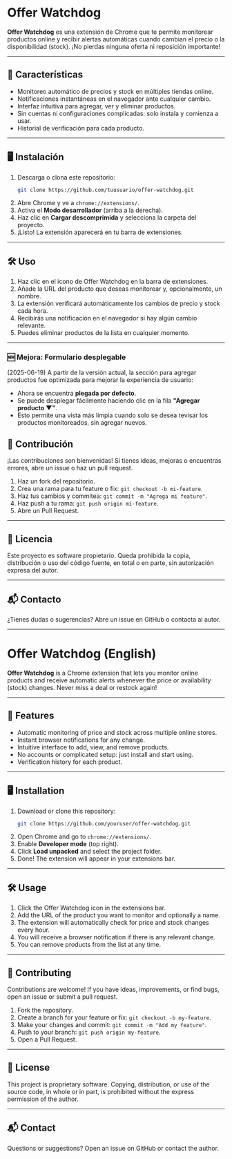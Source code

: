 # Offer Watchdog

**Offer Watchdog** es una extensión de Chrome que te permite monitorear productos online y recibir alertas automáticas cuando cambian el precio o la disponibilidad (stock). ¡No pierdas ninguna oferta ni reposición importante!

---

## 🚀 Características

- Monitoreo automático de precios y stock en múltiples tiendas online.
- Notificaciones instantáneas en el navegador ante cualquier cambio.
- Interfaz intuitiva para agregar, ver y eliminar productos.
- Sin cuentas ni configuraciones complicadas: solo instala y comienza a usar.
- Historial de verificación para cada producto.

---

## 🖥️ Instalación

1. Descarga o clona este repositorio:
   ```bash
   git clone https://github.com/tuusuario/offer-watchdog.git
   ```
2. Abre Chrome y ve a `chrome://extensions/`.
3. Activa el **Modo desarrollador** (arriba a la derecha).
4. Haz clic en **Cargar descomprimida** y selecciona la carpeta del proyecto.
5. ¡Listo! La extensión aparecerá en tu barra de extensiones.

---

## 🛠️ Uso

1. Haz clic en el icono de Offer Watchdog en la barra de extensiones.
2. Añade la URL del producto que deseas monitorear y, opcionalmente, un nombre.
3. La extensión verificará automáticamente los cambios de precio y stock cada hora.
4. Recibirás una notificación en el navegador si hay algún cambio relevante.
5. Puedes eliminar productos de la lista en cualquier momento.

---


### 🆕 Mejora: Formulario desplegable
(2025-06-19)
A partir de la versión actual, la sección para agregar productos fue optimizada para mejorar la experiencia de usuario:

- Ahora se encuentra **plegada por defecto**.
- Se puede desplegar fácilmente haciendo clic en la fila **"Agregar producto ▼"**.
- Esto permite una vista más limpia cuando solo se desea revisar los productos monitoreados, sin agregar nuevos.


## 🤝 Contribución

¡Las contribuciones son bienvenidas! Si tienes ideas, mejoras o encuentras errores, abre un issue o haz un pull request.

1. Haz un fork del repositorio.
2. Crea una rama para tu feature o fix: `git checkout -b mi-feature`.
3. Haz tus cambios y commitea: `git commit -m "Agrega mi feature"`.
4. Haz push a tu rama: `git push origin mi-feature`.
5. Abre un Pull Request.

---

## 📄 Licencia

Este proyecto es software propietario. Queda prohibida la copia, distribución o uso del código fuente, en total o en parte, sin autorización expresa del autor.

---

## 📬 Contacto

¿Tienes dudas o sugerencias? Abre un issue en GitHub o contacta al autor.

---

# Offer Watchdog (English)

**Offer Watchdog** is a Chrome extension that lets you monitor online products and receive automatic alerts whenever the price or availability (stock) changes. Never miss a deal or restock again!

---

## 🚀 Features

- Automatic monitoring of price and stock across multiple online stores.
- Instant browser notifications for any change.
- Intuitive interface to add, view, and remove products.
- No accounts or complicated setup: just install and start using.
- Verification history for each product.

---

## 🖥️ Installation

1. Download or clone this repository:
   ```bash
   git clone https://github.com/youruser/offer-watchdog.git
   ```
2. Open Chrome and go to `chrome://extensions/`.
3. Enable **Developer mode** (top right).
4. Click **Load unpacked** and select the project folder.
5. Done! The extension will appear in your extensions bar.

---

## 🛠️ Usage

1. Click the Offer Watchdog icon in the extensions bar.
2. Add the URL of the product you want to monitor and optionally a name.
3. The extension will automatically check for price and stock changes every hour.
4. You will receive a browser notification if there is any relevant change.
5. You can remove products from the list at any time.

---

## 🤝 Contributing

Contributions are welcome! If you have ideas, improvements, or find bugs, open an issue or submit a pull request.

1. Fork the repository.
2. Create a branch for your feature or fix: `git checkout -b my-feature`.
3. Make your changes and commit: `git commit -m "Add my feature"`.
4. Push to your branch: `git push origin my-feature`.
5. Open a Pull Request.

---

## 📄 License

This project is proprietary software. Copying, distribution, or use of the source code, in whole or in part, is prohibited without the express permission of the author.

---

## 📬 Contact

Questions or suggestions? Open an issue on GitHub or contact the author.
